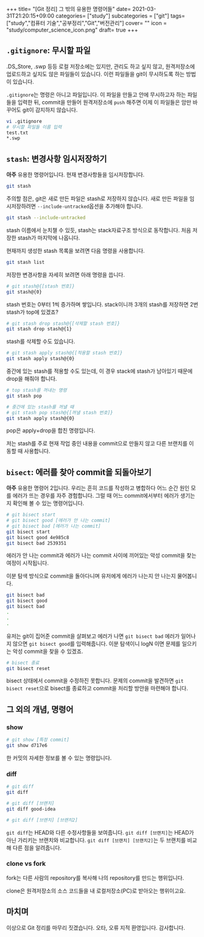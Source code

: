 +++
title= "[Git 정리] 그 밖의 유용한 명령어들"
date= 2021-03-31T21:20:15+09:00
categories= ["study"]
subcategories = ["git"]
tags= ["study","컴퓨터 기술","공부정리","Git","버전관리"]
cover= ""
icon = "study/computer_science_icon.png"
draft= true
+++

## `.gitignore`: 무시할 파일
.DS_Store, .swp 등등 로컬 저장소에는 있지만, 관리도 하고 싶지 않고, 원격저장소에 업로드하고 싶지도 않은 파일들이 있습니다. 이런 파일들을 git이 무시하도록 하는 방법이 있습니다.

`.gitignore`는 명령은 아니고 파일입니다. 이 파일을 만들고 안에 무시하고자 하는 파일들을 입력한 뒤, commit을 만들어 원격저장소에 `push` 해주면 이제 이 파일들은 암만 바꾸어도 git이 감지하지 않습니다.

```bash
vi .gitignore
# 무시할 파일들 이름 입력
test.txt
*.swp
```

## `stash`: 변경사항 임시저장하기
**아주** 유용한 명령어입니다. 현재 변경사항들을 임시저장합니다.
```bash
git stash
```
주의할 점은, git은 새로 만든 파일은 stash로 저장하지 않습니다. 새로 만든 파일을 임시저장하려면 `--include-untracked`옵션을 추가해야 합니다.

```bash
git stash --include-untracked
```

stash 이름에서 눈치챌 수 있듯, stash는 stack자료구조 방식으로 동작합니다. 처음 저장한 stash가 마지막에 나옵니다.

현재까지 생성한 stash 목록을 보려면 다음 명령을 사용합니다.
```bash
git stash list
```

저장한 변경사항을 자세히 보려면 아래 명령을 씁니다.
```bash
# git stash@{[stash 번호]}
git stash@{0}
```
stash 번호는 0부터 1씩 증가하며 쌓입니다. stack이니까 3개의 stash를 저장하면 2번 stash가 top에 있겠죠?

```bash
# git stash drop stash@{[삭제할 stash 번호]}
git stash drop stash@{1}
```
stash를 삭제할 수도 있습니다.

```bash
# git stash apply stash@{[적용할 stash 번호]}
git stash apply stash@{0}
```
중간에 있는 stash를 적용할 수도 있는데, 이 경우 stack에 stash가 남아있기 때문에 drop을 해줘야 합니다.

```bash
# top stash를 꺼내는 명령
git stash pop

# 중간에 있는 stash를 꺼낼 때
# git stash pop stash@{[꺼낼 stash 번호]}
git stash apply stash@{0}
```
pop은 apply+drop을 합친 명령입니다.

저는 stash를 주로 현재 작업 중인 내용을 commit으로 만들지 않고 다른 브랜치를 이동할 때 사용합니다.

## `bisect`: 에러를 찾아 commit을 되돌아보기
**아주** 유용한 명령어 2입니다. 우리는 흔히 코드를 작성하고 병합하다 어느 순간 원인 모를 에러가 뜨는 경우를 자주 경험합니다. 그럴 때 어느 commit에서부터 에러가 생기는지 확인해 볼 수 있는 명령어입니다.

```bash
# git bisect start
# git bisect good [에러가 안 나는 commit]
# git bisect bad [에러가 나는 commit]
git bisect start
git bisect good 4e985c8
git bisect bad 2539351
```
에러가 안 나는 commit과 에러가 나는 commit 사이에 끼어있는 악성 commit을 찾는 여정이 시작됩니다.

이분 탐색 방식으로 commit을 돌아다니며 유저에게 에러가 나는지 안 나는지 물어봅니다.
```bash
git bisect bad
git bisect good
git bisect bad
.
.
.
```
유저는 git이 집어준 commit을 살펴보고 에러가 나면 `git bisect bad` 에러가 일어나지 않으면 `git bisect good`를 입력해줍니다. 이분 탐색이니 logN 이면 문제를 일으키는 악성 commit을 찾을 수 있겠죠.

```bash
# bisect 종료
git bisect reset
```
bisect 상태에서 commit을 수정하진 못합니다. 문제의 commit을 발견하면 `git bisect reset`으로 bisect를 종료하고 commit을 처리할 방안을 마련해야 합니다.

## 그 외의 개념, 명령어

### show
```bash
# git show [특정 commit]
git show d717e6
```
한 커밋의 자세한 정보를 볼 수 있는 명령입니다.

### diff
```bash
# git diff
git diff

# git diff [브랜치]
git diff good-idea

# git diff [브랜치] [브랜치2]
```
`git diff`는 HEAD와 다른 수정사항들을 보여줍니다.
`git diff [브랜치]`는 HEAD가 아닌 가리키는 브랜치와 비교합니다.
`git diff [브랜치] [브랜치2]`는 두 브랜치를 비교해 다른 점을 알려줍니다.

### clone vs fork
fork는 다른 사람의 repository를 복사해 나의 repository를 만드는 행위입니다.

clone은 원격저장소의 소스 코드들을 내 로컬저장소(PC)로 받아오는 행위이고요.

## 마치며

이상으로 Git 정리를 마무리 짓겠습니다. 오타, 오류 지적 환영입니다. 감사합니다.